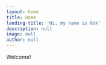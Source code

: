 ```yaml
---
layout: home
title: Home
landing-title: 'Hi, my name is Ook'
description: null
image: null
author: null
---
```


Welcome!
